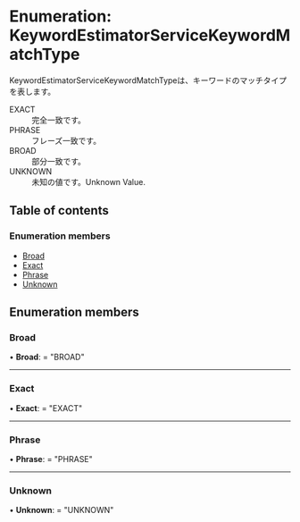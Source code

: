 # Enumeration: KeywordEstimatorServiceKeywordMatchType


<div lang=\"ja\">KeywordEstimatorServiceKeywordMatchTypeは、キーワードのマッチタイプを表します。</div>  <dl class=term>   <dt class=\"term__item\">EXACT</dt>   <dd class=\"term__desc\"><span lang=\"ja\">完全一致です。</span></dd>   <dt class=\"term__item\">PHRASE</dt>   <dd class=\"term__desc\"><span lang=\"ja\">フレーズ一致です。</span></dd>   <dt class=\"term__item\">BROAD</dt>   <dd class=\"term__desc\"><span lang=\"ja\">部分一致です。</span></dd>   <dt class=\"term__item\">UNKNOWN</dt>   <dd class=\"term__desc\"><span lang=ja>未知の値です。</span><span lang=en>Unknown Value.</span></dd> </dl>

## Table of contents

### Enumeration members

- [Broad](keywordestimatorservicekeywordmatchtype.md#broad)
- [Exact](keywordestimatorservicekeywordmatchtype.md#exact)
- [Phrase](keywordestimatorservicekeywordmatchtype.md#phrase)
- [Unknown](keywordestimatorservicekeywordmatchtype.md#unknown)

## Enumeration members

### Broad

• **Broad**: = "BROAD"

___

### Exact

• **Exact**: = "EXACT"

___

### Phrase

• **Phrase**: = "PHRASE"

___

### Unknown

• **Unknown**: = "UNKNOWN"
